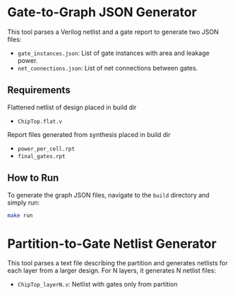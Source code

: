 # Gate-to-Graph JSON Generator

This tool parses a Verilog netlist and a gate report to generate two JSON files:

- `gate_instances.json`: List of gate instances with area and leakage power.
- `net_connections.json`: List of net connections between gates.

## Requirements
Flattened netlist of design placed in build dir
- `ChipTop.flat.v` 

Report files generated from synthesis placed in build dir
- `power_per_cell.rpt`
- `final_gates.rpt`

## How to Run

To generate the graph JSON files, navigate to the `build` directory and simply run:

```bash
make run
```

# Partition-to-Gate Netlist Generator

This tool parses a text file describing the partition and generates netlists for each layer from a larger design. For N layers, it generates N netlist files:

- `ChipTop_layerN.v`: Netlist with gates only from partition

